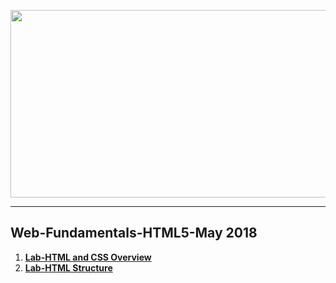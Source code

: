 <a href="#"><img src="https://i.imgur.com/QrepYOV.jpg" width="1000" height="300"></img></a>

---
## <b>Web-Fundamentals-HTML5-May 2018</b>
1.  [**Lab-HTML and CSS Overview**](https://github.com/IvayloIV/Web-Fundamentals-HTML5/tree/master/Web-Fundamentals-HTML5-May_2018/Lab-HTML_and_CSS_Overview)
2.  [**Lab-HTML Structure**](https://github.com/IvayloIV/Web-Fundamentals-HTML5/tree/master/Web-Fundamentals-HTML5-May_2018/Lab-HTML_Structure)
